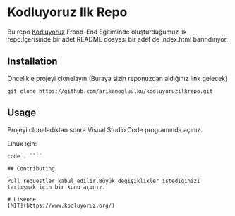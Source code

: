 # Kodluyoruz Ilk Repo
Bu repo [Kodluyoruz](https://www.kodluyoruz.org/) Frond-End Eğitiminde oluşturduğumuz ilk repo.İçerisinde bir adet README dosyası bir adet de index.html barındırıyor.

## Installation
Öncelikle projeyi clonelayın.(Buraya sizin reponuzdan aldığınız link gelecek)

`git clone https://github.com/arikanogluulku/kodluyoruzilkrepo.git`

## Usage
Projeyi cloneladıktan sonra Visual Studio Code programında açınız.

Linux için:

```cd kodluyoruzilkrepo
code . ````

## Contributing

Pull requestler kabul edilir.Büyük değişiklikler istediğinizi tartışmak için bir konu açınız.

# Lisence
[MIT](https://www.kodluyoruz.org/) 
